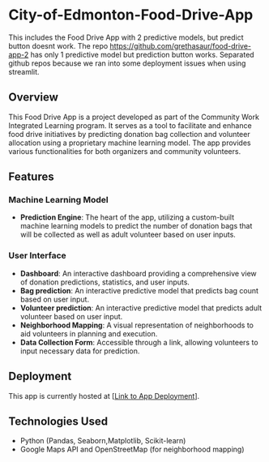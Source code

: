 # City-of-Edmonton-Food-Drive-App
This includes the Food Drive App with 2 predictive models, but predict button doesnt work.
The repo <https://github.com/grethasaur/food-drive-app-2> has only 1 predictive model but prediction button works. Separated github repos because we ran into some deployment issues when using streamlit.


## Overview
This Food Drive App is a project developed as part of the Community Work Integrated Learning program. It serves as a tool to facilitate and enhance food drive initiatives by predicting donation bag collection and volunteer allocation using a proprietary machine learning model. The app provides various functionalities for both organizers and community volunteers.

## Features

### Machine Learning Model
- **Prediction Engine**: The heart of the app, utilizing a custom-built machine learning models to predict the number of donation bags that will be collected as well as adult volunteer based on user inputs.

### User Interface
- **Dashboard**: An interactive dashboard providing a comprehensive view of donation predictions, statistics, and user inputs.
- **Bag prediction**: An interactive predictive model that predicts bag count based on user input.
- **Volunteer prediction**: An interactive predictive model that predicts adult volunteer based on user input.
- **Neighborhood Mapping**: A visual representation of neighborhoods to aid volunteers in planning and execution.
- **Data Collection Form**: Accessible through a link, allowing volunteers to input necessary data for prediction.


## Deployment
This app is currently hosted at [[Link to App Deployment](https://city-food-drive-app-ahdqf2kdsc92abcve5dg9i.streamlit.app/)].

## Technologies Used
- Python (Pandas, Seaborn,Matplotlib, Scikit-learn)
- Google Maps API and OpenStreetMap (for neighborhood mapping)
